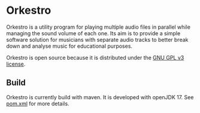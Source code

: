 # Orkestro

Orkestro is a utility program for playing multiple audio files in parallel while managing the sound volume of each one.
Its aim is to provide a simple software solution for musicians with separate audio tracks to better break down and analyse music for educational purposes.

Orkestro is open source because it is distributed under the [GNU GPL v3 license](https://www.gnu.org/licenses/gpl-3.0.en.html).

## Build
Orkestro is currently build with maven. It is developed with openJDK 17.
See [pom.xml](pom.xml) for more details.